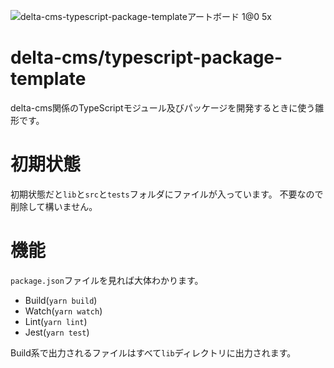 ![delta-cms-typescript-package-templateアートボード 1@0 5x](https://user-images.githubusercontent.com/24543982/57816721-575ddb00-77b7-11e9-867a-4311eef0bd68.png)

# delta-cms/typescript-package-template
delta-cms関係のTypeScriptモジュール及びパッケージを開発するときに使う雛形です。

# 初期状態
初期状態だと`lib`と`src`と`tests`フォルダにファイルが入っています。
不要なので削除して構いません。

# 機能
`package.json`ファイルを見れば大体わかります。

- Build(`yarn build`)
- Watch(`yarn watch`)
- Lint(`yarn lint`)
- Jest(`yarn test`)

Build系で出力されるファイルはすべて`lib`ディレクトリに出力されます。

